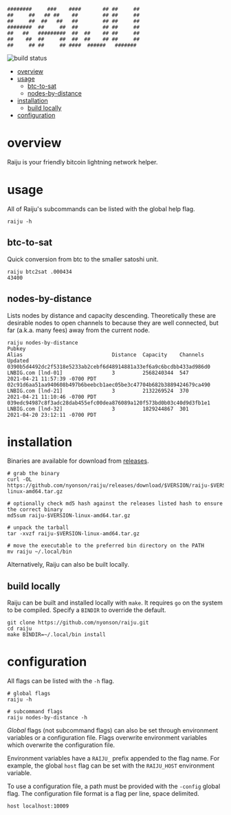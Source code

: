 ```
########     ###    ####       ## ##     ## 
##     ##   ## ##    ##        ## ##     ## 
##     ##  ##   ##   ##        ## ##     ## 
########  ##     ##  ##        ## ##     ## 
##   ##   #########  ##  ##    ## ##     ## 
##    ##  ##     ##  ##  ##    ## ##     ## 
##     ## ##     ## ####  ######   #######  
```
![build status](https://github.com/nyonson/raiju/actions/workflows/build.yml/badge.svg)
- [overview](#overview)
- [usage](#usage)
  - [btc-to-sat](#btc-to-sat)
  - [nodes-by-distance](#nodes-by-distance)
- [installation](#installation)
  - [build locally](#build-locally)
- [configuration](#configuration)

# overview

Raiju is your friendly bitcoin lightning network helper.

# usage

All of Raiju's subcommands can be listed with the global help flag.

```
raiju -h
```

## btc-to-sat

Quick conversion from btc to the smaller satoshi unit.

```
raiju btc2sat .000434
43400
```

## nodes-by-distance

Lists nodes by distance and capacity descending. Theoretically these are desirable nodes to open channels to because they are well connected, but far (a.k.a. many fees) away from the current node.

```
raiju nodes-by-distance
Pubkey                                                              Alias                             Distance  Capacity    Channels  Updated
0390b5d4492dc2f5318e5233ab2cebf6d48914881a33ef6a9c6bcdbb433ad986d0  LNBIG.com [lnd-01]                3         2568240344  547       2021-04-21 11:57:39 -0700 PDT
02c91d6aa51aa940608b497b6beebcb1aec05be3c47704b682b3889424679ca490  LNBIG.com [lnd-21]                3         2132269524  370       2021-04-21 11:10:46 -0700 PDT
039edc94987c8f3adc28dab455efc00dea876089a120f573bd0b03c40d9d3fb1e1  LNBIG.com [lnd-32]                3         1829244867  301       2021-04-20 23:12:11 -0700 PDT
```

# installation

Binaries are available for download from [releases](https://github.com/nyonson/raiju/releases).

```
# grab the binary
curl -OL https://github.com/nyonson/raiju/releases/download/$VERSION/raiju-$VERSION-linux-amd64.tar.gz

# optionally check md5 hash against the releases listed hash to ensure the correct binary
md5sum raiju-$VERSION-linux-amd64.tar.gz

# unpack the tarball
tar -xvzf raiju-$VERSION-linux-amd64.tar.gz

# move the executable to the preferred bin directory on the PATH
mv raiju ~/.local/bin
```

Alternatively, Raiju can also be built locally.

## build locally

Raiju can be built and installed locally with `make`. It requires `go` on the system to be compiled. Specify a `BINDIR` to override the default.

```
git clone https://github.com/nyonson/raiju.git
cd raiju
make BINDIR=~/.local/bin install
```

# configuration

All flags can be listed with the `-h` flag.

```
# global flags
raiju -h

# subcommand flags
raiju nodes-by-distance -h
```

*Global* flags (not subcommand flags) can also be set through environment variables or a configuration file. Flags overwrite environment variables which overwrite the configuration file.

Environment variables have a `RAIJU_` prefix appended to the flag name. For example, the global `host` flag can be set with the `RAIJU_HOST` environment variable.

To use a configuration file, a path must be provided with the `-config` global flag. The configuration file format is a flag per line, space delimited.

```
host localhost:10009
```